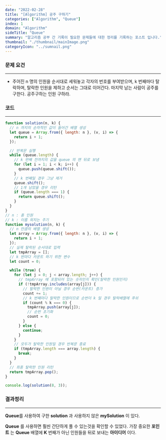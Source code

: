 ```yaml
---
date: "2022-02-28"
title: "[Algorithm] 공주 구하기"
categories: ["Algorithm", "Queue"]
index: 1
domain: "Algorithm"
sideTitle: "Queue"
summary: "알고리즘 공부 간 기록이 필요한 문제들에 대한 정리를 기록하는 포스트 입니다."
thumbnail: "./thumbnail/mainImage.png"
categoryIcon: "../sumnail.png"
---
```


###  문제 요건

---

- 주어진 n 명의 인원을 순서대로 세워놓고 각자의 번호를 부여받으며, k 번째마다 탈락하며, 탈락한 인원을 제하고 순서는 그대로 이어간다. 마지막 남는 사람이 공주를 구한다. 공주구하는 인원 구하라.

###  코드

---

```javascript
function solution(n, k) {
  // n 까지의 순차적인 값이 들어간 배열 생성
  let queue = Array.from({ length: n }, (v, i) => {
    return i + 1;
  });

  // 반복문 실행
  while (queue.length) {
    // k 번째 전까지의 값을 queue 의 맨 뒤로 보냄
    for (let i = 1; i < k; i++) {
      queue.push(queue.shift());
    }
    // k 번째일 경우 그냥 제거
    queue.shift();
    // 1개 남았을 경우 리턴
    if (queue.length === 1) {
      return queue.shift();
    }
  }
}
// n : 총 인원
// k : 이름 외치는 주기
function mysolution(n, k) {
  // n 만큼의 배열 생성
  let array = Array.from({ length: n }, (v, i) => {
    return i + 1;
  });
  // 실제 탈락된 순서대로 입력
  let tmpArray = [];
  // k 번마다 카운트 하기 위한 변수
  let count = 0;

  while (true) {
    for (let j = 0; j < array.length; j++) {
      // tmpArray 에 포함되어 있는 숫자인지 확인(탈락한 인원인지)
      if (!tmpArray.includes(array[j])) {
        // 탈락한 인원이 아닐 경우 순번(카운트) 증가
        count += 1;
        // k 번째마다 탈락한 인원이므로 순번이 k 일 경우 탈락배열에 푸쉬
        if (count % k === 0) {
          tmpArray.push(array[j]);
          // 순번 초기화
          count = 0;
        }
      } else {
        continue;
      }
    }
    // 모두가 탈락한 인원일 경우 반복문 종료
    if (tmpArray.length === array.length) {
      break;
    }
  }
  // 최종 탈락한 인원 리턴
  return tmpArray.pop();
}

console.log(solution(8, 3));
```

###  결과정리

---

**Queue**를 사용하여 구한 **solution** 과 사용하지 않은 **mySolution** 이 있다.

**Queue** 를 사용하면 훨씬 간단하게 풀 수 있는것을 확인할 수 있었다.
가장 중요한 **포인트** 는 **Queue** 배열에 **K** 번째가 아닌 인원들을 뒤로 보내는 **아이디어** 이다.
